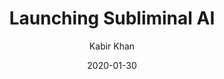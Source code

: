 ---
title: Launching Subliminal AI
date: "2020-01-30"
description: Announcing the official launch of Subliminal AI, an Artificial Intelligence Consulting and Developer Tools company focused on solving practical AI for businesses and Developers.
author: Kabir Khan
hero: ./hero.png
category: marketing
---